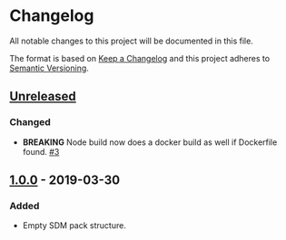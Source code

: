 # Changelog

All notable changes to this project will be documented in this file.

The format is based on [Keep a Changelog](http://keepachangelog.com/)
and this project adheres to [Semantic Versioning](http://semver.org/).

## [Unreleased](https://github.com/atomist/sdm-pack-seed/compare/1.0.0...HEAD)

### Changed

-   **BREAKING** Node build now does a docker build as well if Dockerfile found. [#3](https://github.com/atomist/sdm-pack-analysis-node/issues/3)

## [1.0.0](https://github.com/atomist/sdm-pack-seed/tree/1.0.0) - 2019-03-30

### Added

-   Empty SDM pack structure.
